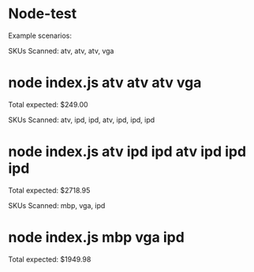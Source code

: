 # Node-test


Example scenarios:

SKUs Scanned: atv, atv, atv, vga

# node index.js atv atv atv vga

Total expected: $249.00

SKUs Scanned: atv, ipd, ipd, atv, ipd, ipd, ipd

# node index.js atv ipd ipd atv ipd ipd ipd

Total expected: $2718.95

SKUs Scanned: mbp, vga, ipd

# node index.js mbp vga ipd

Total expected: $1949.98



